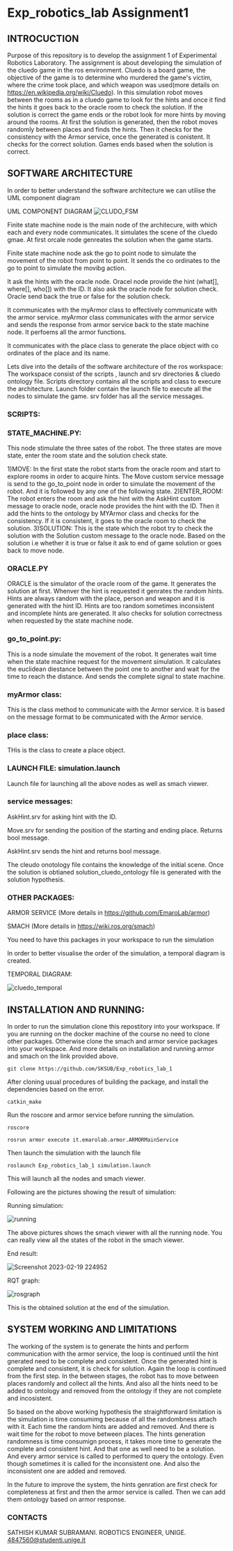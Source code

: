 # Exp_robotics_lab Assignment1
## INTROCUCTION
Purpose of this repository is to develop the assignment 1 of Experimental Robotics Laboratory. The assignment is about developing the simulation of the cluedo game in the ros environment. Cluedo is a board game, the objective of the game is to determine who murdered the game's victim, where the crime took place, and which weapon was used(more details on https://en.wikipedia.org/wiki/Cluedo). In this simulation robot moves between the rooms as in a cluedo game to look for the hints and once it find the hints it goes back to the oracle room to check the solution. If the solution is correct the game ends or the robot look for more hints by moving around the rooms. At first the solution is generated, then the robot moves randomly between places and finds the hints. Then it checks for the consistency with the Armor service, once the generated is conistent. It checks for the correct solution. Games ends based when the solution is correct.

## SOFTWARE ARCHITECTURE
In order to better understand the software architecture we can utilise the UML component diagram

UML COMPONENT DIAGRAM
![CLUDO_FSM](https://user-images.githubusercontent.com/82164428/219979474-29c5449c-e85b-4ddb-817e-4d44d3e8b080.jpg)

Finite state machine node is the main node of the architecure, with which each and every node communicates. It simulates the scene of the cluedo gmae. At first orcale node genreates the solution when the game starts. 

Finite state machine node ask the go to point node to simulate the movement of the robot from point to point. It sends the co ordinates to the go to point to simulate the movibg action.

It ask the hints with the oracle node. Oracel node provide the hint (what[], where[], who[]) with the ID. It also ask the oracle node for solution check. Oracle send back the true or false for the solution check.

It communicates with the myArmor class to effectively communicate with the armor service. myArmor class communicates with the armor service and sends the response from armor service back to the state machine node. It perfoems all the armor functions. 

It communicates with the place class to generate the place object with co ordinates of the place and its name. 

Lets dive into the details of the software architecture of the ros workspace:
The workspace consist of the scripts , launch and srv directories & cluedo ontology file. Scripts directory contains all the scripts and class to execure the architecture. Launch folder contain the launch file to execute all the nodes to simulate the game. srv folder has all the service messages. 

### SCRIPTS:

### STATE_MACHINE.PY: 
This node stimulate the three sates of the robot. The three states are move state, enter the room state and the solution check state. 
  
 1)MOVE: In the first state the robot starts from the oracle room and start to explore rooms in order to acquire hints. The Move custom service message is send to the go_to_point node in order to simulate the movement of the robot. And it is followed by any one of the following state.
 2)ENTER_ROOM: The robot enters the room and ask the hint with the AskHint custom message to oracle node, oracle node provides the hint with the ID. Then it add the hints to the ontology by MYArmor class and checks for the consistency. If it is consistent, it goes to the oracle room to check the solution.
 3)SOLUTION: This is the state which the robot try to check the solution with the Solution custom message to the oracle node. Based on the solution i.e whether it is true or false it ask to end of game solution or goes back to move node.
 
 ### ORACLE.PY
 ORACLE is the simulator of the oracle room of the game. It generates the solution at first. Whenver the hint is requested it genrates the random hints. Hints are always random with the place, person and weapon and it is generated with the hint ID. Hints are too random sometimes inconsistent and incomplete hints are generated. It also checks for solution correctness when requested by the state machine node.
 
 ### go_to_point.py:
 This is a node simulate the movement of the robot. It generates wait time when the state machine request for the movement simulation. It calculates the euclidean diestance between the point one to another and wait for the time to reach the distance. And sends the complete signal to state machine.
 
 ### myArmor class:
 This is the class method to communicate with the Armor service. It is based on the message format to be communicated with the Armor service.
 
 ### place class:
 THis is the class to create a place object.
 
 ### LAUNCH FILE: simulation.launch
 Launch file for launching all the above nodes as well as smach viewer.
 
 ### service messages:
 AskHint.srv for asking hint with the ID.
 
 Move.srv for sending the position of the starting and ending place. Returns bool message.
 
 AskHint.srv sends the hint and returns bool message.
 
 The cleudo onotology file contains the knowledge of the initial scene. Once the solution is obtianed solution_cluedo_ontology file is generated with the solution hypothesis. 
 
 ### OTHER PACKAGES:
 ARMOR SERVICE (More details in https://github.com/EmaroLab/armor)
 
 SMACH (More details in https://wiki.ros.org/smach)
 
 You need to have this packages in your workspace to run the simulation
 
 In order to better visualise the order of the simulation, a temporal diagram is created.
 
 TEMPORAL DIAGRAM:
 
 ![cluedo_temporal](https://user-images.githubusercontent.com/82164428/219983056-8846a53e-a141-4303-9bd0-0469e2532b10.jpg)
 
 ## INSTALLATION AND RUNNING:
 
 In order to run the simulation clone this repostitory into your workspace. If you are running on the docker machine of the course no need to clone other packages. Otherwise clone the smach and armor service packages into your workspace. And more details on installation and running armor and smach on the link provided above.
 ```
 git clone https://github.com/SKSUB/Exp_robotics_lab_1
 ```

After cloning usual procedures of building the package, and install the dependencies based on the error.
```
catkin_make
```
Run the roscore and armor service before running the simulation.
```
roscore
```
```
rosrun armor execute it.emarolab.armor.ARMORMainService
```
Then launch the simulation with the launch file
```
roslaunch Exp_robotics_lab_1 simulation.launch
```
This will launch all the nodes and smach viewer.

Following are the pictures showing the result of simulation:

Running simulation:

![running](https://user-images.githubusercontent.com/82164428/219983786-a07a1c18-617b-45d5-87ae-3b0306340cde.png)

The above pictures shows the smach viewer with all the running node. You can really view all the states of the robot in the smach viewer.

End result:

![Screenshot 2023-02-19 224952](https://user-images.githubusercontent.com/82164428/219983863-542313ac-c69d-4e7b-8704-ebd087152d3d.png)

RQT graph:

![rosgraph](https://user-images.githubusercontent.com/82164428/219989710-66fd17a1-7deb-47dd-b993-f9ef9c1dde45.png)

This is the obtained solution at the end of the simulation.

## SYSTEM WORKING AND LIMITATIONS
The working of the system is to generate the hints and perform communication with the armor service, the loop is continued until the hint gnerated need to be complete and consistent. Once the generated hint is complete and consistent, it is check for solution. Again the loop is continued from the first step. In the between stages, the robot has to move between places randomly and collect all the hints. And also all the hints need to be added to ontology and removed from the ontology if they are not complete and incosistent.

So based on the above working hypothesis the straightforward limitation is the simulation is time consumimg because of all the randombness attach with it. Each time the random hints are added and removed. And there is wait time for the robot to move between places. The hints generation randomness is time consumign process, it takes more time to generate the complete and consistent hint. And that one as well need to be a solution. And every armor service is called to performed to query the ontology. Even though sometimes it is called for the inconsistent one. And also the inconsistent one are added and removed.

In the future to improve the system, the hints genration are first check for completeness at first and then the armor service is called. Then we can add them ontology based on armor response. 

### CONTACTS
SATHISH KUMAR SUBRAMANI.
ROBOTICS ENGINEER, UNIGE.
4847560@studenti.unige.it
            

